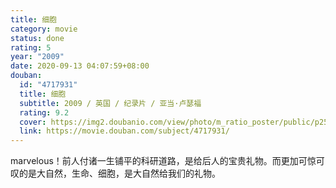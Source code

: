 ```yaml
---
title: 细胞
category: movie
status: done
rating: 5
year: "2009"
date: 2020-09-13 04:07:59+08:00
douban:
  id: "4717931"
  title: 细胞
  subtitle: 2009 / 英国 / 纪录片 / 亚当·卢瑟福
  rating: 9.2
  cover: https://img2.doubanio.com/view/photo/m_ratio_poster/public/p2500494803.jpg
  link: https://movie.douban.com/subject/4717931/
---
```


marvelous！前人付诸一生铺平的科研道路，是给后人的宝贵礼物。而更加可惊可叹的是大自然，生命、细胞，是大自然给我们的礼物。
